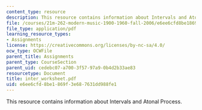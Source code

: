 ```yaml
---
content_type: resource
description: This resource contains information about Intervals and Atonal Process.
file: /courses/21m-262-modern-music-1900-1960-fall-2006/e6ee6cfd8be1869f3e687631dd988fe1_inter_worksheet.pdf
file_type: application/pdf
learning_resource_types:
- Assignments
license: https://creativecommons.org/licenses/by-nc-sa/4.0/
ocw_type: OCWFile
parent_title: Assignments
parent_type: CourseSection
parent_uid: cedebc07-a700-3f57-97a9-0b4d2b33ae83
resourcetype: Document
title: inter_worksheet.pdf
uid: e6ee6cfd-8be1-869f-3e68-7631dd988fe1
---
```

This resource contains information about Intervals and Atonal Process.